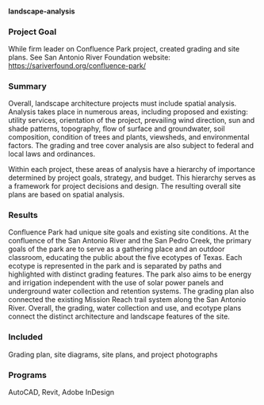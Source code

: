 #### landscape-analysis

### Project Goal
While firm leader on Confluence Park project, created grading and site plans. See San Antonio River Foundation website: https://sariverfound.org/confluence-park/

### Summary
Overall, landscape architecture projects must include spatial analysis. Analysis takes place in numerous areas, including proposed and existing: utility services, orientation of the project, prevailing wind direction, sun and shade patterns, topography, flow of surface and groundwater, soil composition, condition of trees and plants, viewsheds, and environmental factors. The grading and tree cover analysis are also subject to federal and local laws and ordinances. 

Within each project, these areas of analysis have a hierarchy of importance determined by project goals, strategy, and budget. This hierarchy serves as a framework for project decisions and design. The resulting overall site plans are based on spatial analysis.

### Results
Confluence Park had unique site goals and existing site conditions. At the confluence of the San Antonio River and the San Pedro Creek, the primary goals of the park are to serve as a gathering place and an outdoor classroom, educating the public about the five ecotypes of Texas. Each ecotype is represented in the park and is separated by paths and highlighted with distinct grading features. The park also aims to be energy and irrigation independent with the use of solar power panels and underground water collection and retention systems. The grading plan also connected the existing Mission Reach trail system along the San Antonio River. Overall, the grading, water collection and use, and ecotype plans connect the distinct architecture and landscape features of the site.

### Included
Grading plan, site diagrams, site plans, and project photographs

### Programs
AutoCAD, Revit, Adobe InDesign
